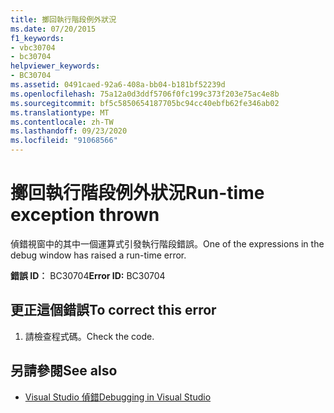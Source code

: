 ```yaml
---
title: 擲回執行階段例外狀況
ms.date: 07/20/2015
f1_keywords:
- vbc30704
- bc30704
helpviewer_keywords:
- BC30704
ms.assetid: 0491caed-92a6-408a-bb04-b181bf52239d
ms.openlocfilehash: 75a12a0d3ddf5706f0fc199c373f203e75ac4e8b
ms.sourcegitcommit: bf5c5850654187705bc94cc40ebfb62fe346ab02
ms.translationtype: MT
ms.contentlocale: zh-TW
ms.lasthandoff: 09/23/2020
ms.locfileid: "91068566"
---
```

# <a name="run-time-exception-thrown"></a><span data-ttu-id="25ac1-102">擲回執行階段例外狀況</span><span class="sxs-lookup"><span data-stu-id="25ac1-102">Run-time exception thrown</span></span>

<span data-ttu-id="25ac1-103">偵錯視窗中的其中一個運算式引發執行階段錯誤。</span><span class="sxs-lookup"><span data-stu-id="25ac1-103">One of the expressions in the debug window has raised a run-time error.</span></span>  
  
 <span data-ttu-id="25ac1-104">**錯誤 ID︰** BC30704</span><span class="sxs-lookup"><span data-stu-id="25ac1-104">**Error ID:** BC30704</span></span>  
  
## <a name="to-correct-this-error"></a><span data-ttu-id="25ac1-105">更正這個錯誤</span><span class="sxs-lookup"><span data-stu-id="25ac1-105">To correct this error</span></span>  
  
1. <span data-ttu-id="25ac1-106">請檢查程式碼。</span><span class="sxs-lookup"><span data-stu-id="25ac1-106">Check the code.</span></span>  
  
## <a name="see-also"></a><span data-ttu-id="25ac1-107">另請參閱</span><span class="sxs-lookup"><span data-stu-id="25ac1-107">See also</span></span>

- [<span data-ttu-id="25ac1-108">Visual Studio 偵錯</span><span class="sxs-lookup"><span data-stu-id="25ac1-108">Debugging in Visual Studio</span></span>](/visualstudio/debugger/debugger-feature-tour)
